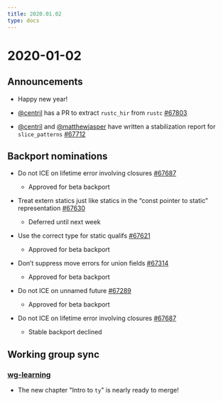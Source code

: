 ```yaml
---
title: 2020.01.02
type: docs
---
```


# 2020-01-02

## Announcements

- Happy new year!

- [@centril] has a PR to extract `rustc_hir` from `rustc` [#67803]

- [@centril] and [@matthewjasper] have written a stabilization report for `slice_patterns` [#67712]

## Backport nominations

- Do not ICE on lifetime error involving closures [#67687]
  - Approved for beta backport

- Treat extern statics just like statics in the “const pointer to static” representation [#67630]
  - Deferred until next week

- Use the correct type for static qualifs [#67621]
  - Approved for beta backport

- Don’t suppress move errors for union fields [#67314]
  - Approved for beta backport

- Do not ICE on unnamed future [#67289]
  - Approved for beta backport

- Do not ICE on lifetime error involving closures [#67687]
  - Stable backport declined

## Working group sync

### [wg-learning]

- The new chapter "Intro to `ty`" is nearly ready to merge!

[#67687]: https://github.com/rust-lang/rust/pull/67687
[#67289]: https://github.com/rust-lang/rust/pull/67289
[#67314]: https://github.com/rust-lang/rust/pull/67314
[#67621]: https://github.com/rust-lang/rust/pull/67621
[#67630]: https://github.com/rust-lang/rust/pull/67630
[#67712]: https://github.com/rust-lang/rust/pull/67712
[#67803]: https://github.com/rust-lang/rust/pull/67803
[@centril]: https://github.com/centril
[@matthewjasper]: https://github.com/matthewjasper
[wg-learning]: https://rust-lang.github.io/compiler-team/working-groups/learning/
